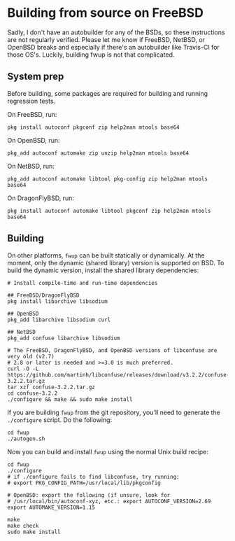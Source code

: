 # Building from source on FreeBSD

Sadly, I don't have an autobuilder for any of the BSDs, so these instructions
are not regularly verified. Please let me know if FreeBSD, NetBSD, or OpenBSD
breaks and especially if there's an autobuilder like Travis-CI for those OS's.
Luckily, building fwup is not that complicated.

## System prep

Before building, some packages are required for building and running regression
tests.

On FreeBSD, run:

    pkg install autoconf pkgconf zip help2man mtools base64

On OpenBSD, run:

    pkg_add autoconf automake zip unzip help2man mtools base64

On NetBSD, run:

    pkg_add autoconf automake libtool pkg-config zip help2man mtools base64

On DragonFlyBSD, run:

    pkg install autoconf automake libtool pkgconf zip help2man mtools base64

## Building

On other platforms, `fwup` can be built statically or dynamically. At
the moment, only the dynamic (shared library) version is supported on BSD.
To build the dynamic version, install the shared library dependencies:

    # Install compile-time and run-time dependencies

    ## FreeBSD/DragonFlyBSD
    pkg install libarchive libsodium

    ## OpenBSD
    pkg_add libarchive libsodium curl

    ## NetBSD
    pkg_add confuse libarchive libsodium

    # The FreeBSD, DragonFlyBSD, and OpenBSD versions of libconfuse are very old (v2.7)
    # 2.8 or later is needed and >=3.0 is much preferred.
    curl -O -L https://github.com/martinh/libconfuse/releases/download/v3.2.2/confuse-3.2.2.tar.gz
    tar xzf confuse-3.2.2.tar.gz
    cd confuse-3.2.2
    ./configure && make && sudo make install

If you are building `fwup` from the git repository, you'll need to
generate the `./configure` script. Do the following:

    cd fwup
    ./autogen.sh

Now you can build and install `fwup` using the normal Unix build recipe:

    cd fwup
    ./configure
    # if ./configure fails to find libconfuse, try running:
    # export PKG_CONFIG_PATH=/usr/local/lib/pkgconfig

    # OpenBSD: export the following (if unsure, look for
    # /usr/local/bin/autoconf-xyz, etc.: export AUTOCONF_VERSION=2.69
    export AUTOMAKE_VERSION=1.15

    make
    make check
    sudo make install
